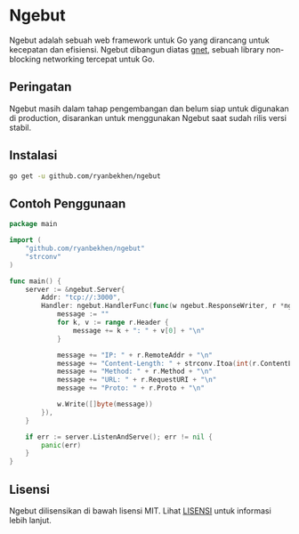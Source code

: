 # Ngebut

Ngebut adalah sebuah web framework untuk Go yang dirancang untuk kecepatan dan efisiensi.
Ngebut dibangun diatas [gnet](https://github.com/panjf2000/gnet), sebuah library non-blocking networking tercepat untuk Go.

## Peringatan

Ngebut masih dalam tahap pengembangan dan belum siap untuk digunakan di production, disarankan untuk menggunakan Ngebut
saat sudah rilis versi stabil.

## Instalasi

```bash
go get -u github.com/ryanbekhen/ngebut
```

## Contoh Penggunaan

```go
package main

import (
	"github.com/ryanbekhen/ngebut"
	"strconv"
)

func main() {
	server := &ngebut.Server{
		Addr: "tcp://:3000",
		Handler: ngebut.HandlerFunc(func(w ngebut.ResponseWriter, r *ngebut.Request) {
			message := ""
			for k, v := range r.Header {
				message += k + ": " + v[0] + "\n"
			}

			message += "IP: " + r.RemoteAddr + "\n"
			message += "Content-Length: " + strconv.Itoa(int(r.ContentLength)) + "\n"
			message += "Method: " + r.Method + "\n"
			message += "URL: " + r.RequestURI + "\n"
			message += "Proto: " + r.Proto + "\n"

			w.Write([]byte(message))
		}),
	}

	if err := server.ListenAndServe(); err != nil {
		panic(err)
	}
}

```

## Lisensi

Ngebut dilisensikan di bawah lisensi MIT. Lihat [LISENSI](LISENSI) untuk informasi lebih lanjut.